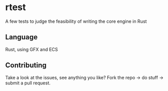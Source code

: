 # rtest
A few tests to judge the feasibility of writing the core engine in Rust

## Language
Rust, using GFX and ECS

## Contributing
Take a look at the issues, see anything you like?
Fork the repo -> do stuff -> submit a pull request.
